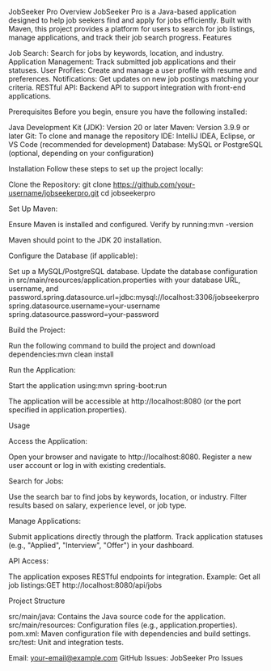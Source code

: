 JobSeeker Pro
Overview
JobSeeker Pro is a Java-based application designed to help job seekers find and apply for jobs efficiently. Built with Maven, this project provides a platform for users to search for job listings, manage applications, and track their job search progress.
Features

Job Search: Search for jobs by keywords, location, and industry.
Application Management: Track submitted job applications and their statuses.
User Profiles: Create and manage a user profile with resume and preferences.
Notifications: Get updates on new job postings matching your criteria.
RESTful API: Backend API to support integration with front-end applications.

Prerequisites
Before you begin, ensure you have the following installed:

Java Development Kit (JDK): Version 20 or later
Maven: Version 3.9.9 or later
Git: To clone and manage the repository
IDE: IntelliJ IDEA, Eclipse, or VS Code (recommended for development)
Database: MySQL or PostgreSQL (optional, depending on your configuration)

Installation
Follow these steps to set up the project locally:

Clone the Repository:
git clone https://github.com/your-username/jobseekerpro.git
cd jobseekerpro


Set Up Maven:

Ensure Maven is installed and configured. Verify by running:mvn -version


Maven should point to the JDK 20 installation.


Configure the Database (if applicable):

Set up a MySQL/PostgreSQL database.
Update the database configuration in src/main/resources/application.properties with your database URL, username, and password.spring.datasource.url=jdbc:mysql://localhost:3306/jobseekerpro
spring.datasource.username=your-username
spring.datasource.password=your-password




Build the Project:

Run the following command to build the project and download dependencies:mvn clean install




Run the Application:

Start the application using:mvn spring-boot:run


The application will be accessible at http://localhost:8080 (or the port specified in application.properties).



Usage

Access the Application:

Open your browser and navigate to http://localhost:8080.
Register a new user account or log in with existing credentials.


Search for Jobs:

Use the search bar to find jobs by keywords, location, or industry.
Filter results based on salary, experience level, or job type.


Manage Applications:

Submit applications directly through the platform.
Track application statuses (e.g., "Applied", "Interview", "Offer") in your dashboard.


API Access:

The application exposes RESTful endpoints for integration.
Example: Get all job listings:GET http://localhost:8080/api/jobs





Project Structure

src/main/java: Contains the Java source code for the application.
src/main/resources: Configuration files (e.g., application.properties).
pom.xml: Maven configuration file with dependencies and build settings.
src/test: Unit and integration tests.


Email: your-email@example.com
GitHub Issues: JobSeeker Pro Issues

